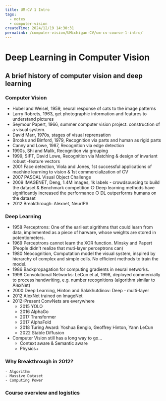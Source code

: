 ```yaml
---
title: UM-CV 1 Intro
tags:
  - notes
  - computer-vision
createTime: 2024/12/19 14:30:31
permalink: /computer-vision/UMichigan-CV/um-cv-course-1-intro/
---
```


# Deep Learning in Computer Vision 

## A brief history of computer vision and deep learning

### Computer Vision

- Hubel and Weisel, 1959, neural response of cats to the image patterns 
- Larry Robrets, 1963, get photographic information and features to understand pictures
- Seymour Papert, 1966, summer computer vision project. construction of a visual system. 
- David Marr, 1970s, stages of visual reprensation
- Brooks and Binford, 1979, Recognition via parts and human as rigid parts
- Canny and Lowe, 1987, Recognition via edge detection
- 1990s, Shi and Malik, Recognition via grouping
- 1999, SIFT, David Lowe, Recognition via Matching & design of invariant robust -feature vectors
- 2001 Face detection, Viola and Jones, 1st successful applications of machine learning to vision & 1st commercialization of CV
- 2007 PASCAL Visual Object Challenge
- 2009 IMAGENET, Deng, 1.4M images, 1k labels - crowdsourcing to build the dataset & Benchmark competition
    ○ Deep learning methods have significantly increased the performance
    ○ DL outperforms humans on the dataset
- 2012 Breakthrough: Alexnet, NeurIPS

### Deep Learning
- 1958 Perceptrons: One of the earliest algrithms that could learn from data, implemented as a piece of harware, whose weights are stored in potentiometers.
- 1969 Perceptrons cannot learn the XOR function. Minsky and Papert
(People didn't realize that muti-layer perceptrons can)
- 1980 Neocognition, Computation model the visual system, inspired by hierarchy of complex and simple cells.
No efficient methods to train the model.
- 1986 Backpropagation for computing gradients in neural networks.
- 1998 Convolutional Networks: LeCun et al, 1998, deployed commercially to process handwriting, e.g. number recognitions (algorithm similar to AlexNet)
- 2000 Deep Learning, Hinton and Salakhutdinov: Deep - multi-layer
- 2012 AlexNet trained on ImageNet
- 2012-Present ConvNets are everywhere
  - 2015 YOLO
  - 2016 AlphaGo
  - 2017 Transformer
  - 2017 AlphaFold
  - 2018 Turing Award: Yoshua Bengio, Geoffrey Hinton, Yann LeCun
  - 2022 Stable Diffusion
- Computer Vision still has a long way to go…
  - Context aware & Semantic aware
  - Physics+

### Why Breakthrough in 2012?
    - Algorithm
    - Massive Dataset
    - Computing Power

### Course overview and logistics

